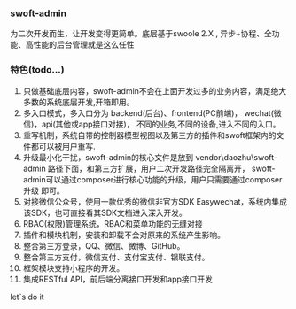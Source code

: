 ### swoft-admin

为二次开发而生，让开发变得更简单。底层基于swoole 2.X , 异步+协程、全功能、高性能的后台管理就是这么任性

### 特色(todo...)

1. 只做基础底层内容，swoft-admin不会在上面开发过多的业务内容，满足绝大多数的系统底层开发,开箱即用。
2. 多入口模式，多入口分为 backend(后台)、frontend(PC前端)， wechat(微信)，api(其他或app接口对接)， 不同的业务,不同的设备,进入不同的入口。
3. 重写机制，系统自带的控制器模型视图以及第三方的插件和swoft框架内的文件都可以被用户重写.
4. 升级最小化干扰，swoft-admin的核心文件是放到 vendor\daozhu\swoft-admin 路径下面，和第三方扩展，用户二次开发路径完全隔离开， swoft-admin可以通过composer进行核心功能的升级，用户只需要通过composer升级 即可。
5. 对接微信公众号，使用一款优秀的微信非官方SDK Easywechat，系统内集成该SDK，也可直接看其SDK文档进入深入开发。
6. RBAC(权限)管理系统，RBAC和菜单功能的无缝对接
7. 插件和模块机制，安装和卸载不会对原来的系统产生影响。
8. 整合第三方登录，QQ、微信、微博、GitHub。
9. 整合第三方支付，微信支付、支付宝支付、银联支付。
10. 框架模块支持小程序的开发。
11. 集成RESTful API，前后端分离接口开发和app接口开发

let`s do it
